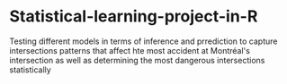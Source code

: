# Statistical-learning-project-in-R
Testing different models in terms of inference and prrediction to capture intersections patterns that affect hte most accident at Montréal's intersection as well as determining the most dangerous intersections statistically
